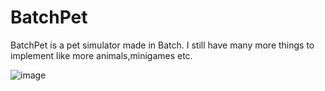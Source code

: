 # BatchPet
BatchPet is a pet simulator made in Batch. I still have many more things to implement like more animals,minigames etc.


![image](https://user-images.githubusercontent.com/89626506/131621339-cec99fbb-1b2f-4140-af64-2721a681db5c.png)
